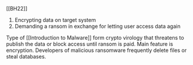 [[BH22]]

1. Encrypting data on target system
2. Demanding a ransom in exchange for letting user access data again

Type of [[Introduction to Malware]] form crypto virology that threatens to publish the data or block access until ransom is paid. Main feature is encryption. Developers of  malicious ransomware frequently delete files or steal databases.

